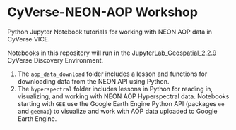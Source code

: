 # CyVerse-NEON-AOP Workshop
Python Jupyter Notebook tutorials for working with NEON AOP data in CyVerse VICE.

Notebooks in this repository will run in the [JupyterLab_Geospatial_2.2.9](https://de.cyverse.org/apps/de/5eb08814-6b1a-11eb-9180-008cfa5ae621/launch) CyVerse Discovery Environment.

1) The `aop_data_download` folder includes a lesson and functions for downloading data from the NEON API using Python.
2) The `hyperspectral` folder includes lessons in Python for reading in, visualizing, and working with NEON AOP Hyperspectral data. Notebooks starting with `GEE` use the Google Earth Engine Python API (packages `ee` and `geemap`) to visualize and work with AOP data uploaded to Google Earth Engine.
